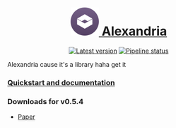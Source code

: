 <div align="center">

<h1> <a href="https://phosphorous.gitlab.io/alexandria">
<img src="icon.svg" height="64"> Alexandria
</a> </h1>

[![Latest version](https://img.shields.io/maven-metadata/v?metadataUrl=https%3A%2F%2Fgitlab.com%2Fapi%2Fv4%2Fprojects%2F37885661%2Fpackages%2Fmaven%2Fcom%2Fgitlab%2Faecsocket%2Falexandria%2Falexandria-core%2Fmaven-metadata.xml)](https://gitlab.com/phosphorous/alexandria/-/packages/8022977)
[![Pipeline status](https://img.shields.io/gitlab/pipeline-status/phosphorous/alexandria?branch=main)](https://gitlab.com/phosphorous/alexandria/-/pipelines/latest)

</div>

Alexandria cause it's a library haha get it

### [Quickstart and documentation](https://phosphorous.gitlab.io/alexandria)

### Downloads for v0.5.4

* [Paper](https://gitlab.com/api/v4/projects/37885661/jobs/artifacts/main/raw/paper/build/libs/alexandria-paper-0.5.4.jar?job=build)
